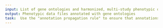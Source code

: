 ```yaml
---
input: List of gene ontologies and harmonized, multi-study phenotypic data set
output: Phenotypic data files annotated with gene ontologies
task:  Use the "annotation propagation rule" to ensure that annotations to ontology terms are "inherited" up
---
```

